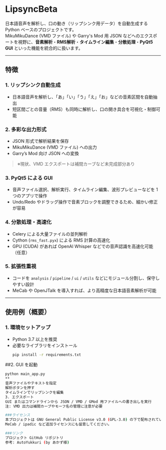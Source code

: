 # LipsyncBeta

日本語音声を解析し、口の動き（リップシンク用データ）を自動生成する Python ベースのプロジェクトです。  
MikuMikuDance (VMD ファイル) や Garry's Mod 用 JSON などへのエクスポートを視野に、**音素解析**・**RMS解析**・**タイムライン編集**・**分散処理**・**PyQt5 GUI** といった機能を統合的に扱います。

---

## 特徴

### 1. リップシンク自動生成
- 日本語音声を解析し、「あ」「い」「う」「え」「お」などの音素区間を自動抽出  
- 短区間ごとの音量（RMS）も同時に解析し、口の開き具合を可視化・制御可能

### 2. 多彩な出力形式
- JSON 形式で解析結果を保存  
- MikuMikuDance (VMD ファイル) への出力  
- Garry’s Mod 向け JSON への変換  
> ※現状、VMD エクスポートは補間カーブなど未完成部分あり

### 3. PyQt5 による GUI
- 音声ファイル選択、解析実行、タイムライン編集、波形プレビューなどを 1 つのアプリで操作  
- Undo/Redo やドラッグ操作で音素ブロックを調整できるため、細かい修正が容易

### 4. 分散処理・高速化
- Celery による大量ファイルの並列解析  
- Cython (`rms_fast.pyx`) による RMS 計算の高速化  
- GPU (CUDA) があれば OpenAI Whisper などでの音声認識を高速化可能（任意）

### 5. 拡張性重視
- コードを `analysis` / `pipeline` / `ui` / `utils` などにモジュール分割し、保守しやすい設計  
- MeCab や OpenJTalk を導入すれば、より高精度な日本語音素解析が可能  

---

## 使用例（概要）

### 1. 環境セットアップ
- Python 3.7 以上を推奨  
- 必要なライブラリをインストール
  ```bash
  pip install -r requirements.txt

 ##2. GUI を起動
  ```bash
python main_app.py
**
音声ファイルやテキストを指定
解析ボタンを押す
タイムラインでリップシンクを編集
3. エクスポート
GUI またはコマンドラインから JSON / VMD / GMod 用ファイルへの書き出しを実行
注: VMD 出力は補間カーブやモーフ名の管理に注意が必要

###ライセンス
本プロジェクトは GNU General Public License v3.0 (GPL-3.0) の下で配布されています。
MeCab / ipadic など追加ライセンスにも留意してください。

###リンク
プロジェクト GitHub リポジトリ
参考: AutoYukkuri (by あかず様)
